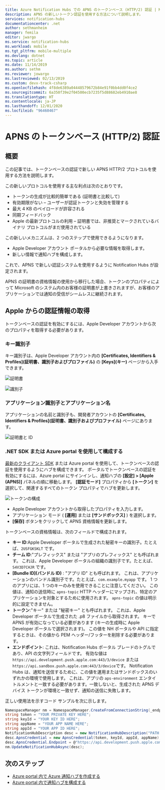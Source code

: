 ```yaml
---
title: Azure Notification Hubs での APNS のトークンベース (HTTP/2) 認証 | Microsoft Docs
description: APNS の新しいトークン認証を使用する方法について説明します。
services: notification-hubs
documentationcenter: .net
author: sethmanheim
manager: femila
editor: jwargo
ms.service: notification-hubs
ms.workload: mobile
ms.tgt_pltfrm: mobile-multiple
ms.devlang: dotnet
ms.topic: article
ms.date: 11/14/2019
ms.author: sethm
ms.reviewer: jowargo
ms.lastreviewed: 02/13/2019
ms.custom: devx-track-csharp
ms.openlocfilehash: 4f8de6389a04448579672b84e91f0bb4dd0f4ce2
ms.sourcegitcommit: 6a350f39e2f04500ecb7235f5d88682eb4910ae8
ms.translationtype: HT
ms.contentlocale: ja-JP
ms.lasthandoff: 12/01/2020
ms.locfileid: "96460467"
---
```

# <a name="token-based-http2-authentication-for-apns"></a>APNS のトークンベース (HTTP/2) 認証

## <a name="overview"></a>概要

この記事では、トークンベースの認証で新しい APNS HTTP/2 プロトコルを使用する方法を説明します。

この新しいプロトコルを使用する主な利点は次のとおりです。

* トークンの生成が比較的簡単である (証明書と比較して)
* 有効期限がない – ユーザーが認証トークンと失効を管理する
* 最大 4 KB のペイロードが許容される
* 同期フィードバック
* Apple の最新プロトコルの利用 – 証明書では、非推奨とマークされているバイナリ プロトコルがまだ使用されている

この新しいメカニズムは、2 つのステップで使用できるようになります。

* Apple Developer アカウント ポータルから必要な情報を取得します。
* 新しい情報で通知ハブを構成します。

これで、APNS で新しい認証システムを使用するように Notification Hubs が設定されます。

APNS の証明書の資格情報の使用から移行した場合、トークンのプロパティによって Microsoft のシステム内のお客様の証明書が上書きされますが、お客様のアプリケーションでは通知の受信がシームレスに継続されます。

## <a name="obtaining-authentication-information-from-apple"></a>Apple からの認証情報の取得

トークンベースの認証を有効にするには、Apple Developer アカウントから次のプロパティを取得する必要があります。

### <a name="key-identifier"></a>キー識別子

キー識別子は、Apple Developer アカウント内の **[Certificates, Identifiers & Profiles]\(証明書、識別子およびプロファイル\)** の **[Keys]\(キー\)** ページから入手できます。

![証明書](./media/notification-hubs-push-notification-http2-token-authentification/keys.png)

![識別子](./media/notification-hubs-push-notification-http2-token-authentification/obtaining-auth-information-from-apple.png)

### <a name="application-identifier-and-application-name"></a>アプリケーション識別子とアプリケーション名

アプリケーションの名前と識別子も、開発者アカウントの **[Certificates, Identifiers & Profiles]\(証明書、識別子およびプロファイル\)** ページにあります。

![証明書と ID](./media/notification-hubs-push-notification-http2-token-authentification/app-name.png)

### <a name="configure-via-the-net-sdk-or-the-azure-portal"></a>.NET SDK または Azure portal を使用して構成する

[最新のクライアント SDK](https://www.nuget.org/packages/Microsoft.Azure.NotificationHubs) または Azure portal を使用して、トークンベースの認証を使用するようにハブを構成できます。 ポータルでトークンベースの認証を有効にするには、Azure portal にサインインし、通知ハブの **[設定] > [Apple (APNS)]** パネルの順に移動します。 **[認証モード]** プロパティから **[トークン]** を選択して、関連するすべてのトークン プロパティでハブを更新します。

![トークンの構成](./media/notification-hubs-push-notification-http2-token-authentification/azure-portal-apns-settings.png)

* Apple Developer アカウントから取得したプロパティを入力します。
* アプリケーション モード ( **[運用]** または **[サンドボックス]** ) を選択します。
* **[保存]** ボタンをクリックして APNS 資格情報を更新します。

トークンベースの資格情報は、次のフィールドで構成されます。

* **キー ID**:Apple Developer ポータルで生成された秘密キーの識別子。たとえば、`2USFGKSKLT` です。
* **チーム ID**:"プレフィックス" または "アプリのプレフィックス" とも呼ばれます。 これは、Apple Developer ポータルの組織の識別子です。たとえば、`S4V3D7CHJR` です。
* **[Bundle ID]\(バンドル ID\)** : "アプリ ID" とも呼ばれます。 これは、アプリケーションのバンドル識別子です。たとえば、`com.example.myapp` です。 1 つのアプリには、1 つのキーのみを使用できることに注意してください。 この値は、通知の送信時に `apns-topic` HTTP ヘッダーにマップされ、特定のアプリケーションを対象とするために使用されます。 `apns-topic` の値は明示的に設定できません。
* **トークン**:"キー" または "秘密キー" とも呼ばれます。 これは、Apple Developer ポータルで生成された .p8 ファイルから取得されます。 キーで APNS が有効になっている必要があります (キーの生成時に Apple Developer ポータルで選択されます)。 この値を NH ポータルや API に指定するときは、その値から PEM ヘッダー/フッターを削除する必要があります。
* **エンドポイント**: これは、Notification Hubs ポータル ブレードのトグルであり、API の文字列フィールドです。 有効な値は `https://api.development.push.apple.com:443/3/device` または `https://api.sandbox.push.apple.com:443/3/device`です。 Notification Hubs は、通知を送信するために、この値を運用またはサンドボックスのいずれかの環境で使用します。 これは、アプリの `aps-environment` エンタイトルメントと一致する必要があります。一致しないと、生成された APNS デバイス トークンが環境と一致せず、通知の送信に失敗します。

正しい使用法を示すコード サンプルを次に示します。

```csharp
NamespaceManager nm = NamespaceManager.CreateFromConnectionString(_endpoint);
string token = "YOUR PRIVATE KEY HERE";
string keyId = "YOUR KEY ID HERE";
string appName = "YOUR APP NAME HERE";
string appId = "YOUR APP ID HERE";
NotificationHubDescription desc = new NotificationHubDescription("PATH TO YOUR HUB");
desc.ApnsCredential = new ApnsCredential(token, keyId, appId, appName);
desc.ApnsCredential.Endpoint = @"https://api.development.push.apple.com:443/3/device";
nm.UpdateNotificationHubAsync(desc);
```

## <a name="next-steps"></a>次のステップ

* [Azure portal 内で Azure 通知ハブを作成する](create-notification-hub-portal.md)
* [Azure portal 内で通知ハブを構成する](create-notification-hub-portal.md)
